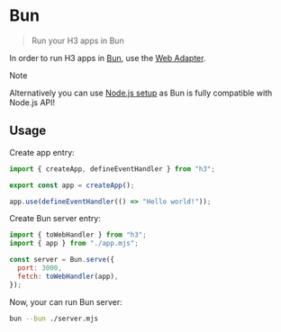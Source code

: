 # Bun

> Run your H3 apps in Bun

In order to run H3 apps in [Bun](https://bun.sh/), use the [Web Adapter](/adapters/web).

> [!NOTE]
> Alternatively you can use [Node.js setup](/runtimes/node) as Bun is fully compatible with Node.js API!

## Usage

Create app entry:

```js [app.mjs]
import { createApp, defineEventHandler } from "h3";

export const app = createApp();

app.use(defineEventHandler(() => "Hello world!"));
```

Create Bun server entry:

```js [server.mjs]
import { toWebHandler } from "h3";
import { app } from "./app.mjs";

const server = Bun.serve({
  port: 3000,
  fetch: toWebHandler(app),
});
```

Now, your can run Bun server:

```bash [terminal]
bun --bun ./server.mjs
```
